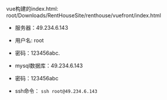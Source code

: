 vue构建的index.html: root/Downloads/RentHouseSite/renthouse/vuefront/index.html

* 服务器：49.234.6.143

* 用户名: root

* 密码：123456abc.

* mysql数据库：49.234.6.143

* 密码：123456abc

* ssh命令： ```ssh root@49.234.6.143```

  
